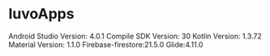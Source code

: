 # IuvoApps
Android Studio Version: 4.0.1
Compile SDK Version: 30
Kotlin Version: 1.3.72
Material Version: 1.1.0
Firebase-firestore:21.5.0
Glide:4.11.0
